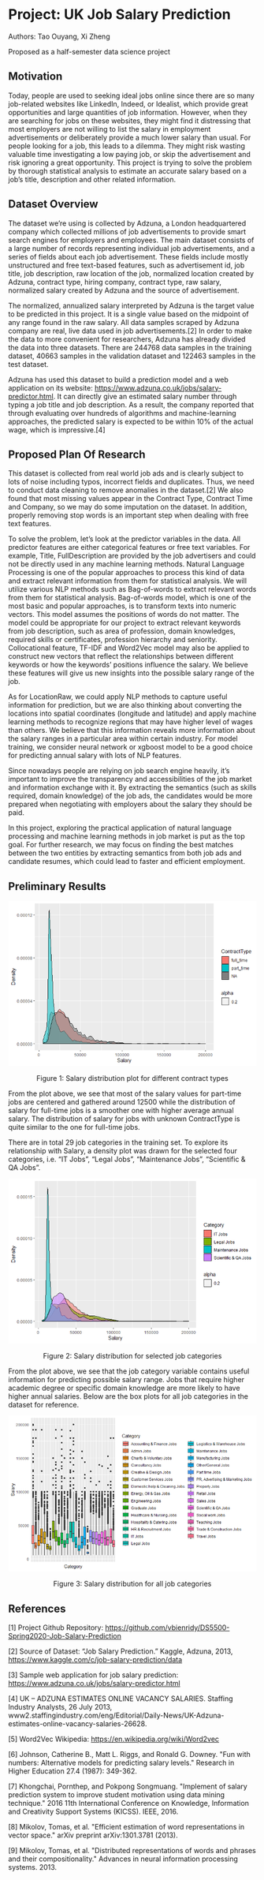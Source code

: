 # Project:  UK Job Salary Prediction

Authors: Tao Ouyang, Xi Zheng

Proposed as a half-semester data science project

## Motivation

Today, people are used to seeking ideal jobs online since there are so many job-related websites like LinkedIn, Indeed, or Idealist, which provide great opportunities and large quantities of job information. However, when they are searching for jobs on these websites, they might find it distressing that most employers are not willing to list the salary in employment advertisements or deliberately provide a much lower salary than usual. For people looking for a job, this leads to a dilemma. They might risk wasting valuable time investigating a low paying job, or skip the advertisement and risk ignoring a great opportunity. This project is trying to solve the problem by thorough statistical analysis to estimate an accurate salary based on a job’s title, description and other related information.

## Dataset Overview

The dataset we’re using is collected by Adzuna, a London headquartered company which collected millions of job advertisements to provide smart search engines for employers and employees. The main dataset consists of a large number of records representing individual job advertisements, and a series of fields about each job advertisement. These fields include mostly unstructured and free text-based features, such as advertisement id, job title, job description, raw location of the job, normalized location created by Adzuna, contract type, hiring company, contract type, raw salary, normalized salary created by Adzuna and the source of advertisement. 

The normalized, annualized salary interpreted by Adzuna is the target value to be predicted in this project. It is a single value based on the midpoint of any range found in the raw salary. All data samples scraped by Adzuna company are real, live data used in job advertisements.[2] In order to make the data to more convenient for researchers, Adzuna has already divided the data into three datasets. There are 244768 data samples in the training dataset, 40663 samples in the validation dataset and 122463 samples in the test dataset.

Adzuna has used this dataset to build a prediction model and a web application on its website: https://www.adzuna.co.uk/jobs/salary-predictor.html. It can directly give an estimated salary number through typing a job title and job description. As a result, the company reported that through evaluating over hundreds of algorithms and machine-learning approaches, the predicted salary is expected to be within 10% of the actual wage, which is impressive.[4]

## Proposed Plan Of Research

This dataset is collected from real world job ads and is clearly subject to lots of noise including typos, incorrect fields and duplicates. Thus, we need to conduct data cleaning to remove anomalies in the dataset.[2] We also found that most missing values appear in the Contract Type, Contract Time and Company, so we may do some imputation on the dataset. In addition, properly removing stop words is an important step when dealing with free text features.

To solve the problem, let’s look at the predictor variables in the data. All predictor features are either categorical features or free text variables. For example, Title, FullDescription are provided by the job advertisers and could not be directly used in any machine learning methods. Natural Language Processing is one of the popular approaches to process this kind of data and extract relevant information from them for statistical analysis. We will utilize various NLP methods such as Bag-of-words to extract relevant words from them for statistical analysis. Bag-of-words model, which is one of the most basic and popular approaches, is to transform texts into numeric vectors. This model assumes the positions of words do not matter. The model could be appropriate for our project to extract relevant keywords from job description, such as area of profession, domain knowledges, required skills or certificates, profession hierarchy and seniority. Collocational feature, TF-IDF and Word2Vec model may also be applied to construct new vectors that reflect the relationships between different keywords or how the keywords’ positions influence the salary. We believe these features will give us new insights into the possible salary range of the job. 

As for LocationRaw, we could apply NLP methods to capture useful information for prediction, but we are also thinking about converting the locations into spatial coordinates (longitude and latitude) and apply machine learning methods to recognize regions that may have higher level of wages than others. We believe that this information reveals more information about the salary ranges in a particular area within certain industry. For model training, we consider neural network or xgboost model to be a good choice for predicting annual salary with lots of NLP features.

Since nowadays people are relying on job search engine heavily, it’s important to improve the transparency and accessibilities of the job market and information exchange with it. By extracting the semantics (such as skills required, domain knowledge) of the job ads, the candidates would be more prepared when negotiating with employers about the salary they should be paid.

In this project, exploring the practical application of natural language processing and machine learning methods in job market is put as the top goal. For further research, we may focus on finding the best matches between the two entities by extracting semantics from both job ads and candidate resumes, which could lead to faster and efficient employment.

## Preliminary Results

<p align="center">
  <img src="https://github.com/vbienridy/DS5500-Spring2020-Job-Salary-Prediction/blob/master/proposal_images/salary_distribution_for_contract_type.png">
</p>
<p align="center">
Figure 1: Salary distribution plot for different contract types
</p>

From the plot above, we see that most of the salary values for part-time jobs are centered and gathered around 12500 while the distribution of salary for full-time jobs is a smoother one with higher average annual salary. The distribution of salary for jobs with unknown ContractType is quite similar to the one for full-time jobs.

There are in total 29 job categories in the training set. To explore its relationship with Salary, a density plot was drawn for the selected four categories, i.e. “IT Jobs”, “Legal Jobs”, “Maintenance Jobs”, “Scientific & QA Jobs”.

<p align="center">
  <img src="https://github.com/vbienridy/DS5500-Spring2020-Job-Salary-Prediction/blob/master/proposal_images/salary_distribution_for_category.png">
</p>
<p align="center">
Figure 2: Salary distribution for selected job categories
</p>

From the plot above, we see that the job category variable contains useful information for predicting possible salary range. Jobs that require higher academic degree or specific domain knowledge are more likely to have higher annual salaries. Below are the box plots for all job categories in the dataset for reference.

<p align="center">
  <img src="https://github.com/vbienridy/DS5500-Spring2020-Job-Salary-Prediction/blob/master/proposal_images/box_plot_for_salary_with_category.png">
</p>
<p align="center">
Figure 3: Salary distribution for all job categories
</p>

## References

[1] Project Github Repository:
https://github.com/vbienridy/DS5500-Spring2020-Job-Salary-Prediction

[2] Source of Dataset:
“Job Salary Prediction.” Kaggle, Adzuna, 2013, https://www.kaggle.com/c/job-salary-prediction/data

[3] Sample web application for job salary prediction:
https://www.adzuna.co.uk/jobs/salary-predictor.html

[4] UK – ADZUNA ESTIMATES ONLINE VACANCY SALARIES. Staffing Industry Analysts, 26 July 2013, www2.staffingindustry.com/eng/Editorial/Daily-News/UK-Adzuna-estimates-online-vacancy-salaries-26628.

[5] Word2Vec Wikipedia: https://en.wikipedia.org/wiki/Word2vec

[6] Johnson, Catherine B., Matt L. Riggs, and Ronald G. Downey. "Fun with numbers: Alternative models for predicting salary levels." Research in Higher Education 27.4 (1987): 349-362.

[7] Khongchai, Pornthep, and Pokpong Songmuang. "Implement of salary prediction system to improve student motivation using data mining technique." 2016 11th International Conference on Knowledge, Information and Creativity Support Systems (KICSS). IEEE, 2016.

[8] Mikolov, Tomas, et al. "Efficient estimation of word representations in vector space." arXiv preprint arXiv:1301.3781 (2013).

[9] Mikolov, Tomas, et al. "Distributed representations of words and phrases and their compositionality." Advances in neural information processing systems. 2013.

